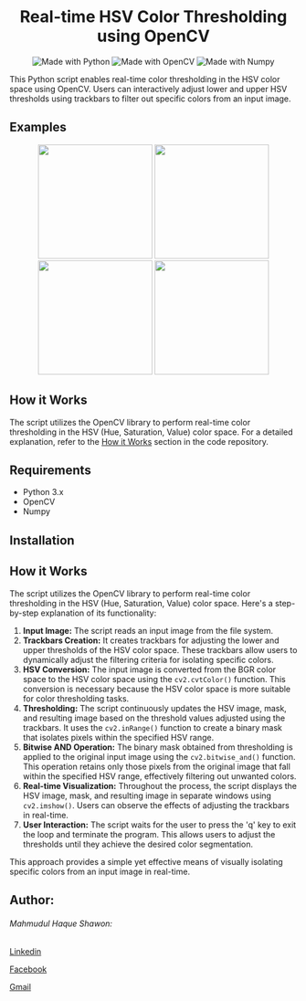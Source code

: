 

<h1 align="center">Real-time HSV Color Thresholding using OpenCV</h1>

<p align="center">
  <img src="https://img.shields.io/badge/Made%20with-Python-1f425f.svg" alt="Made with Python">
  <img src="https://img.shields.io/badge/Made%20with-OpenCV-9cf.svg" alt="Made with OpenCV">
  <img src="https://img.shields.io/badge/Made%20with-Numpy-blue.svg" alt="Made with Numpy">
</p>

This Python script enables real-time color thresholding in the HSV color space using OpenCV. Users can interactively adjust lower and upper HSV thresholds using trackbars to filter out specific colors from an input image.


## Examples

<div align="center">
  <img src="https://github.com/Shawon5030/Computer-Vision/assets/149573785/94fe8ff4-e2c3-4725-af55-0bda514ac7fe" width="200" height="200">
  <img src="https://github.com/Shawon5030/Computer-Vision/assets/149573785/d9a3b633-063f-4836-971b-f8951cc1f03c" width="200" height="200">
  <img src="https://github.com/Shawon5030/Computer-Vision/assets/149573785/cf6907c8-8216-4faa-85f8-649a692bc164" width="200" height="200">
  <img src="https://github.com/Shawon5030/Computer-Vision/assets/149573785/57cc3e3e-c93b-488f-ae22-0b0e4725c55d" width="200" height="200">
</div>

## How it Works

The script utilizes the OpenCV library to perform real-time color thresholding in the HSV (Hue, Saturation, Value) color space. For a detailed explanation, refer to the [How it Works](#how-it-works) section in the code repository.

## Requirements

- Python 3.x
- OpenCV
- Numpy

## Installation





<h2>How it Works</h2>
<p>The script utilizes the OpenCV library to perform real-time color thresholding in the HSV (Hue, Saturation, Value) color space. Here's a step-by-step explanation of its functionality:</p>

<ol>
  <li><strong>Input Image:</strong> The script reads an input image from the file system.</li>
  
  <li><strong>Trackbars Creation:</strong> It creates trackbars for adjusting the lower and upper thresholds of the HSV color space. These trackbars allow users to dynamically adjust the filtering criteria for isolating specific colors.</li>
  
  <li><strong>HSV Conversion:</strong> The input image is converted from the BGR color space to the HSV color space using the <code>cv2.cvtColor()</code> function. This conversion is necessary because the HSV color space is more suitable for color thresholding tasks.</li>
  
  <li><strong>Thresholding:</strong> The script continuously updates the HSV image, mask, and resulting image based on the threshold values adjusted using the trackbars. It uses the <code>cv2.inRange()</code> function to create a binary mask that isolates pixels within the specified HSV range.</li>
  
  <li><strong>Bitwise AND Operation:</strong> The binary mask obtained from thresholding is applied to the original input image using the <code>cv2.bitwise_and()</code> function. This operation retains only those pixels from the original image that fall within the specified HSV range, effectively filtering out unwanted colors.</li>
  
  <li><strong>Real-time Visualization:</strong> Throughout the process, the script displays the HSV image, mask, and resulting image in separate windows using <code>cv2.imshow()</code>. Users can observe the effects of adjusting the trackbars in real-time.</li>
  
  <li><strong>User Interaction:</strong> The script waits for the user to press the 'q' key to exit the loop and terminate the program. This allows users to adjust the thresholds until they achieve the desired color segmentation.</li>
</ol>

<p>This approach provides a simple yet effective means of visually isolating specific colors from an input image in real-time.</p>


<h2>Author:</h2>
<h6>Mahmudul Haque Shawon:</h6>
<p><a href="https://www.linkedin.com/in/mahmudulhaque600/">Linkedin</a></p>
<p><a href="https://web.facebook.com/profile.php?id=100076803278386">Facebook</a></p>
<p><a href="haquemahmudul600@gmail.com">Gmail</a></p>
